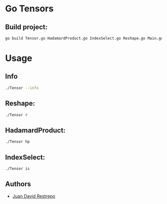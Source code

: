 # Go Tensors

## Build project:
```bash
go build Tensor.go HadamardProduct.go IndexSelect.go Reshape.go Main.go 
```

# Usage

## Info
```bash
./Tensor --info
```

## Reshape:
```bash
./Tensor r
```

## HadamardProduct:
```bash
./Tensor hp
```

## IndexSelect:
```bash
./Tensor is
```

## Authors
- [Juan David Restrepo](https://github.com/judare)